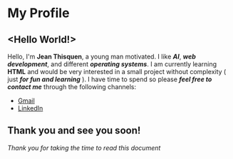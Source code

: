 # My  Profile
## <Hello World!>
Hello, I'm **Jean Thisquen**, a young man motivated. I like __*AI*__, __*web development*__, and different __*operating systems*__. I am currently learning **HTML** and would be very interested in a small project without complexity ( just __*for fun and learning*__ ). I have time to spend so please __*feel free to contact me*__ through the following channels:
- [Gmail](jthisquen007@gmail.com)
- [LinkedIn](http://linkedin.com/in/jean-thisquen-b574b0282)
## Thank you and see you soon!
*Thank you for taking the time to read this document*


<!---
Us404-glitch/Us404-glitch is a ✨ special ✨ repository because its `README.md` (this file) appears on your GitHub profile.
You can click the Preview link to take a look at your changes.
--->

